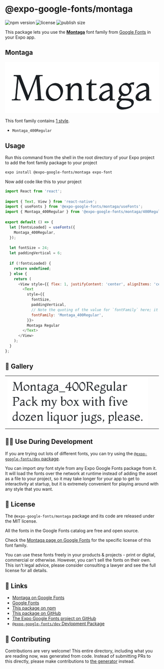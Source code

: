 # @expo-google-fonts/montaga

![npm version](https://flat.badgen.net/npm/v/@expo-google-fonts/montaga)
![license](https://flat.badgen.net/github/license/expo/google-fonts)
![publish size](https://flat.badgen.net/packagephobia/install/@expo-google-fonts/montaga)

This package lets you use the [**Montaga**](https://fonts.google.com/specimen/Montaga) font family from [Google Fonts](https://fonts.google.com/) in your Expo app.

## Montaga

![Montaga](./font-family.png)

This font family contains [1 style](#-gallery).

- `Montaga_400Regular`

## Usage

Run this command from the shell in the root directory of your Expo project to add the font family package to your project
```sh
expo install @expo-google-fonts/montaga expo-font
```

Now add code like this to your project
```js
import React from 'react';

import { Text, View } from 'react-native';
import { useFonts } from '@expo-google-fonts/montaga/useFonts';
import { Montaga_400Regular } from '@expo-google-fonts/montaga/400Regular';

export default () => {
  let [fontsLoaded] = useFonts({
    Montaga_400Regular,
  });

  let fontSize = 24;
  let paddingVertical = 6;

  if (!fontsLoaded) {
    return undefined;
  } else {
    return (
      <View style={{ flex: 1, justifyContent: 'center', alignItems: 'center' }}>
        <Text
          style={{
            fontSize,
            paddingVertical,
            // Note the quoting of the value for `fontFamily` here; it expects a string!
            fontFamily: 'Montaga_400Regular',
          }}>
          Montaga Regular
        </Text>
      </View>
    );
  }
};

```

## 🔡 Gallery


||||
|-|-|-|
|![Montaga_400Regular](.//400Regular/Montaga_400Regular.ttf.png)||||


## 👩‍💻 Use During Development

If you are trying out lots of different fonts, you can try using the [`@expo-google-fonts/dev` package](https://github.com/freeboub/google-fonts/tree/master/font-packages/dev#readme).

You can import *any* font style from any Expo Google Fonts package from it. It will load the fonts
over the network at runtime instead of adding the asset as a file to your project, so it may take longer
for your app to get to interactivity at startup, but it is extremely convenient
for playing around with any style that you want.

## 📖 License

The `@expo-google-fonts/montaga` package and its code are released under the MIT license.

All the fonts in the Google Fonts catalog are free and open source.

Check the [Montaga page on Google Fonts](https://fonts.google.com/specimen/Montaga) for the specific license of this font family.

You can use these fonts freely in your products & projects - print or digital, commercial or otherwise. However, you can't sell the fonts on their own. This isn't legal advice, please consider consulting a lawyer and see the full license for all details.

## 🔗 Links

- [Montaga on Google Fonts](https://fonts.google.com/specimen/Montaga)
- [Google Fonts](https://fonts.google.com/)
- [This package on npm](https://www.npmjs.com/package/@expo-google-fonts/montaga)
- [This package on GitHub](https://github.com/freeboub/google-fonts/tree/master/font-packages/montaga)
- [The Expo Google Fonts project on GitHub](https://github.com/freeboub/google-fonts)
- [`@expo-google-fonts/dev` Devlopment Package](https://github.com/freeboub/google-fonts/tree/master/font-packages/dev)

## 🤝 Contributing

Contributions are very welcome! This entire directory, including what you are reading now, was generated from code. Instead of submitting PRs to this directly, please make contributions to [the generator](https://github.com/freeboub/google-fonts/tree/master/packages/generator) instead.
